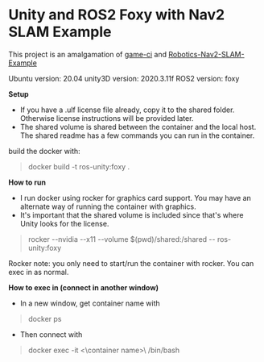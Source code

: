 # Unity and ROS2 Foxy with Nav2 SLAM Example

This project is an amalgamation of [game-ci](https://github.com/game-ci/docker) and [Robotics-Nav2-SLAM-Example](https://github.com/Unity-Technologies/Robotics-Nav2-SLAM-Example)

Ubuntu version: 20.04
unity3D version: 2020.3.11f 
ROS2 version: foxy

**Setup**

- If you have a .ulf license file already, copy it to the shared folder. Otherwise license instructions will be provided later.
- The shared volume is shared between the container and the local host. The shared readme has a few commands you can run in the container.

build the docker with: 

> docker build -t ros-unity:foxy .
> 

**How to run**

- I run docker using rocker for graphics card support. You may have an alternate way of running the container with graphics. 
- It's important that the shared volume is included since that's where Unity looks for the license.

> rocker --nvidia --x11 --volume $(pwd)/shared:/shared --   ros-unity:foxy 

Rocker note: you only need to start/run the container with rocker. You can exec in as normal.

**How to exec in (connect in another window)**

- In a new window, get container name with 

> docker ps

- Then connect with

> docker exec -it <\container name>\ /bin/bash